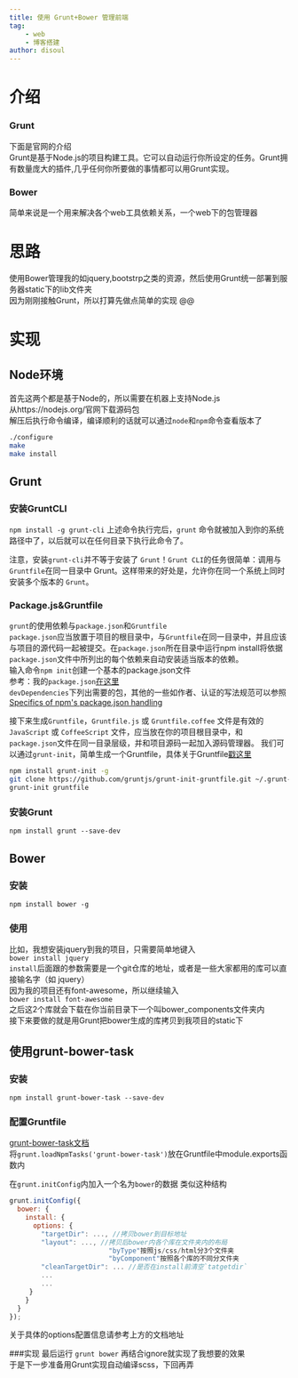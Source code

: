 ```yaml
---
title: 使用 Grunt+Bower 管理前端
tag:
    - web
    - 博客搭建
author: disoul
---
```

# 介绍
### Grunt
下面是官网的介绍  
Grunt是基于Node.js的项目构建工具。它可以自动运行你所设定的任务。Grunt拥有数量庞大的插件,几乎任何你所要做的事情都可以用Grunt实现。  

### Bower
简单来说是一个用来解决各个web工具依赖关系，一个web下的包管理器

# 思路
使用Bower管理我的如jquery,bootstrp之类的资源，然后使用Grunt统一部署到服务器static下的lib文件夹  
因为刚刚接触Grunt，所以打算先做点简单的实现
@@
# 实现
## Node环境
首先这两个都是基于Node的，所以需要在机器上支持Node.js  
从https://nodejs.org/官网下载源码包  
解压后执行命令编译，编译顺利的话就可以通过`node`和`npm`命令查看版本了

```sh
./configure
make
make install
```

## Grunt
### 安装GruntCLI
`npm install -g grunt-cli`
上述命令执行完后，`grunt` 命令就被加入到你的系统路径中了，以后就可以在任何目录下执行此命令了。

注意，安装`grunt-cli`并不等于安装了 `Grunt`！`Grunt CLI`的任务很简单：调用与`Gruntfile`在同一目录中 Grunt。这样带来的好处是，允许你在同一个系统上同时安装多个版本的 `Grunt`。

### Package.js&Gruntfile
`grunt`的使用依赖与`package.json`和`Gruntfile`  
`package.json`应当放置于项目的根目录中，与`Gruntfile`在同一目录中，并且应该与项目的源代码一起被提交。在`package.json`所在目录中运行npm install将依据`package.json`文件中所列出的每个依赖来自动安装适当版本的依赖。  
输入命令`npm init`创建一个基本的package.json文件  
参考：我的`package.json`<a href="https://github.com/disoul/disoul-blog/blob/master/package.json">在这里</a>  
`devDependencies`下列出需要的包，其他的一些如作者、认证的写法规范可以参照  
<a href="https://docs.npmjs.com/files/package.json">Specifics of npm's package.json handling</a>  
  
接下来生成`Gruntfile`，`Gruntfile.js` 或 `Gruntfile.coffee` 文件是有效的 `JavaScript` 或 `CoffeeScript` 文件，应当放在你的项目根目录中，和`package.json`文件在同一目录层级，并和项目源码一起加入源码管理器。
我们可以通过`grunt-init`，简单生成一个Gruntfile，具体关于Gruntfile<a href="http://www.gruntjs.net/getting-started#gruntfile">戳这里</a>

```sh
npm install grunt-init -g
git clone https://github.com/gruntjs/grunt-init-gruntfile.git ~/.grunt-init/gruntfile
grunt-init gruntfile
```
### 安装Grunt
`npm install grunt --save-dev`

## Bower
### 安装
`npm install bower -g`

### 使用
比如，我想安装jquery到我的项目，只需要简单地键入  
`bower install jquery`  
`install`后面跟的参数需要是一个git仓库的地址，或者是一些大家都用的库可以直接输名字（如 jquery）  
因为我的项目还有font-awesome，所以继续输入  
`bower install font-awesome`  
之后这2个库就会下载在你当前目录下一个叫bower_components文件夹内  
接下来要做的就是用Grunt把bower生成的库拷贝到我项目的static下  

## 使用grunt-bower-task
### 安装
`npm install grunt-bower-task --save-dev`

### 配置Gruntfile
<a href="https://www.npmjs.com/package/grunt-bower-task">grunt-bower-task文档</a>  
将`grunt.loadNpmTasks('grunt-bower-task')`放在Gruntfile中module.exports函数内  

在`grunt.initConfig`内加入一个名为`bower`的数据
类似这种结构  
```js
grunt.initConfig({
  bower: {
    install: {
      options: {
		"targetDir": ..., //拷贝bower到目标地址
		"layout": ..., //拷贝后bower内各个库在文件夹内的布局  
                         "byType"按照js/css/html分3个文件夹  
						 "byComponent"按照各个库的不同分文件夹  
		"cleanTargetDir": ... //是否在install前清空`tatgetdir`
		...
		...
	 }
    }
  }
});
``` 
关于具体的options配置信息请参考上方的文档地址  

###实现
最后运行
`grunt bower`
再结合ignore就实现了我想要的效果  
于是下一步准备用Grunt实现自动编译scss，下回再弄
